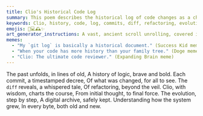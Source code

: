 ```yaml
---
title: Clio's Historical Code Log
summary: This poem describes the historical log of code changes as a chronicle of logic, where each commit and `diff` reveals the evolution and refactoring of the codebase, guided by Clio, the muse of history.
keywords: Clio, history, code, log, commits, diff, refactoring, evolution, chronicle, logic, timestamp, understanding
emojis: 📜💻🕰️✨
art_generator_instructions: A vast, ancient scroll unrolling, covered in glowing lines of code and `git diff` outputs. Clio (a muse-like figure) is meticulously recording each change with a quill pen made of light. The code lines are subtly transforming and evolving as the scroll unrolls, showing the passage of time and the refinement of logic. The overall feeling should be one of historical significance, continuous evolution, and the beauty of a well-documented journey.
memes:
  - "My `git log` is basically a historical document." (Success Kid meme)
  - "When your code has more history than your family tree." (Doge meme)
  - "Clio: The ultimate code reviewer." (Expanding Brain meme)
---
```

The past unfolds, in lines of old,
A history of logic, brave and bold.
Each commit, a timestamped decree,
Of what was changed, for all to see.
The `diff` reveals, a whispered tale,
Of refactoring, beyond the veil.
Clio, with wisdom, charts the course,
From initial thought, to final force.
The evolution, step by step,
A digital archive, safely kept.
Understanding how the system grew,
In every byte, both old and new.